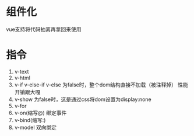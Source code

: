 # 组件化
vue支持将代码抽离再拿回来使用

# 指令
1. v-text
2. v-html
3. v-if v-else-if v-else 为false时，整个dom结构直接不加载（被注释掉） 性能开销跟大嘎
4. v-show 为false时，这是通过css将dom设置为display:none
5. v-for 
6. v-on(缩写@) 绑定事件
7. v-bind(缩写:) 
8. v-model 双向绑定